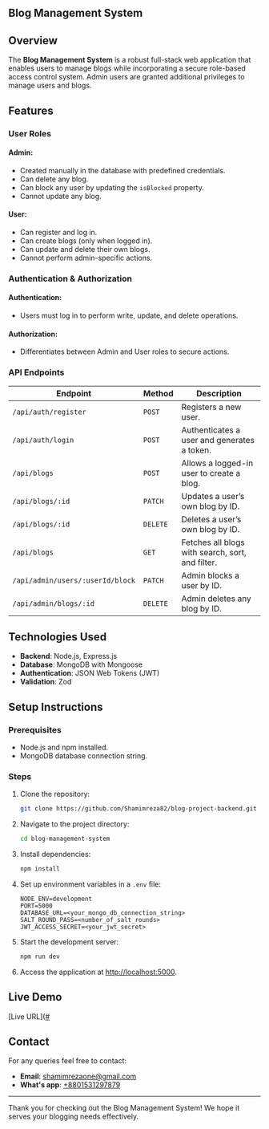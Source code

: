 ## Blog Management System

## Overview
The **Blog Management System** is a robust full-stack web application that enables users to manage blogs while incorporating a secure role-based access control system. Admin users are granted additional privileges to manage users and blogs.

## Features

### User Roles
#### Admin:
- Created manually in the database with predefined credentials.
- Can delete any blog.
- Can block any user by updating the `isBlocked` property.
- Cannot update any blog.

#### User:
- Can register and log in.
- Can create blogs (only when logged in).
- Can update and delete their own blogs.
- Cannot perform admin-specific actions.

### Authentication & Authorization
#### Authentication:
- Users must log in to perform write, update, and delete operations.

#### Authorization:
- Differentiates between Admin and User roles to secure actions.

### API Endpoints
| Endpoint                          | Method   | Description                                      |
|-----------------------------------|----------|--------------------------------------------------|
| `/api/auth/register`              | `POST`   | Registers a new user.                           |
| `/api/auth/login`                 | `POST`   | Authenticates a user and generates a token.      |
| `/api/blogs`                      | `POST`   | Allows a logged-in user to create a blog.        |
| `/api/blogs/:id`                  | `PATCH`  | Updates a user’s own blog by ID.               |
| `/api/blogs/:id`                  | `DELETE` | Deletes a user’s own blog by ID.               |
| `/api/blogs`                      | `GET`    | Fetches all blogs with search, sort, and filter. |
| `/api/admin/users/:userId/block`  | `PATCH`  | Admin blocks a user by ID.                      |
| `/api/admin/blogs/:id`            | `DELETE` | Admin deletes any blog by ID.                   |

## Technologies Used
- **Backend**: Node.js, Express.js
- **Database**: MongoDB with Mongoose
- **Authentication**: JSON Web Tokens (JWT)
- **Validation**: Zod

## Setup Instructions

### Prerequisites
- Node.js and npm installed.
- MongoDB database connection string.

### Steps
1. Clone the repository:
   ```bash
   git clone https://github.com/Shamimreza82/blog-project-backend.git
   ```
2. Navigate to the project directory:
   ```bash
   cd blog-management-system
   ```
3. Install dependencies:
   ```bash
   npm install
   ```
4. Set up environment variables in a `.env` file:
   ```env
   NODE_ENV=development
   PORT=5000
   DATABASE_URL=<your_mongo_db_connection_string>
   SALT_ROUND_PASS=<number_of_salt_rounds>
   JWT_ACCESS_SECRET=<your_jwt_secret>
   ```
5. Start the development server:
   ```bash
   npm run dev
   ```
6. Access the application at [http://localhost:5000](http://localhost:5000).

## Live Demo
[Live URL]([#](https://blog-management-system-navy.vercel.app/)


## Contact
For any queries feel free to contact:
- **Email**: [shamimrezaone@gmail.com](mailto:shamimrezaone@gmail.com)
- **What's app**: [+8801531297879](+8801531297879)

---
Thank you for checking out the Blog Management System! We hope it serves your blogging needs effectively.
